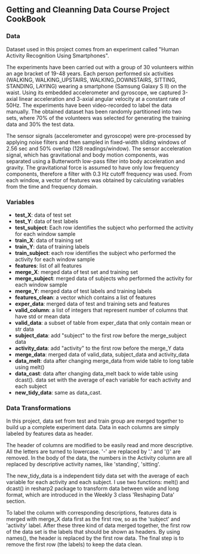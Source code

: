 ## Getting and Cleanning Data Course Project CookBook ##


### Data ###

Dataset used in this project comes from an experiment called "Human Activity Recognition Using Smartphones". 

The experiments have been carried out with a group of 30 volunteers within an age bracket of 19-48 years. Each person performed six activities (WALKING, WALKING_UPSTAIRS, WALKING_DOWNSTAIRS, SITTING, STANDING, LAYING) wearing a smartphone (Samsung Galaxy S II) on the waist. Using its embedded accelerometer and gyroscope, we captured 3-axial linear acceleration and 3-axial angular velocity at a constant rate of 50Hz. The experiments have been video-recorded to label the data manually. The obtained dataset has been randomly partitioned into two sets, where 70% of the volunteers was selected for generating the training data and 30% the test data. 

The sensor signals (accelerometer and gyroscope) were pre-processed by applying noise filters and then sampled in fixed-width sliding windows of 2.56 sec and 50% overlap (128 readings/window). The sensor acceleration signal, which has gravitational and body motion components, was separated using a Butterworth low-pass filter into body acceleration and gravity. The gravitational force is assumed to have only low frequency components, therefore a filter with 0.3 Hz cutoff frequency was used. From each window, a vector of features was obtained by calculating variables from the time and frequency domain.

### Variables ###

- **test_X**: data of test set
- **test_Y**: data of test labels
- **test_subject**: Each row identifies the subject who performed the activity for each window sample
- **train_X**: data of training set
- **train_Y**: data of training labels
- **train_subject**: each row identifies the subject who performed the activity for each window sample
- **features**: list of all features
- **merge_X**: merged data of test set and training set
- **merge_subject**: merged data of subjects who performed the activity for each window sample
- **merge_Y**: merged data of test labels and training labels
- **features_clean**: a vector which contains a list of features
- **exper_data**: merged data of test and training sets and  features
- **valid_column**: a list of integers that represent number of columns that have std or mean data
- **valid_data**: a subset of table from exper_data that only contain mean or str data
- **subject_data**: add "subject" to the first row before the merge_subject data
- **activity_data**: add "activity" to the first row before the merge_Y data
- **merge_data**: merged data of valid_data, subject_data and activity_data
- **data_melt**: data after changing merge_data from wide table to long table using melt()
- **data_cast**: data after changing data_melt back to wide table using dcast(). data set with the average of each variable for each activity and each subject
- **new_tidy_data**: same as data_cast.


### Data Transformations ###

In this project, data set from test and train group are merged together to build up a complete experiment data. Data in each columns are simply labeled by features data as header. 

The header of columns are modified to be easily read and more descriptive. All the letters are turned to lowercase. '-' are replaced by '.' and '()' are removed. In the body of the data, the numbers in the Activity column are all replaced by descriptive activity names, like 'standing', 'sitting'.

The new_tidy_data is a independent tidy data set with the average of each variable for each activity and each subject. I use two functions: melt() and dcast() in resharp2 package to transform data between wide and long format, which are introduced in the Weekly 3 class 'Reshaping Data' section.

To label the column with corresponding descriptions, features data is merged with merge_X data first as the first row, so as the 'subject' and 'activity' label. After these three kind of data merged together, the first row of the data set is the labels that should be shown as headers. By using names(), the header is replaced by the first row data. The final step is to remove the first row (the labels) to keep the data clean. 